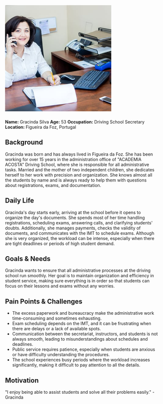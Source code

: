 # ![Persona Name](Secretaria.jpeg)  
**Name:** Gracinda Silva
**Age:** 53
**Occupation:** Driving School Secretary
**Location:** Figueira da Foz, Portugal

## Background  
Gracinda was born and has always lived in Figueira da Foz. She has been working for over 15 years in the administration office of "ACADEMIA ACOSTA" Driving School, where she is responsible for all administrative tasks. Married and the mother of two independent children, she dedicates herself to her work with precision and organization. She knows almost all the students by name and is always ready to help them with questions about registrations, exams, and documentation.

## Daily Life  
Gracinda's day starts early, arriving at the school before it opens to organize the day's documents. She spends most of her time handling registrations, scheduling exams, answering calls, and clarifying students' doubts. Additionally, she manages payments, checks the validity of documents, and communicates with the IMT to schedule exams. Although she is very organized, the workload can be intense, especially when there are tight deadlines or periods of high student demand.

## Goals & Needs  
Gracinda wants to ensure that all administrative processes at the driving school run smoothly. Her goal is to maintain organization and efficiency in student service, making sure everything is in order so that students can focus on their lessons and exams without any worries.

## Pain Points & Challenges  
- The excess paperwork and bureaucracy make the administrative work time-consuming and sometimes exhausting.
- Exam scheduling depends on the IMT, and it can be frustrating when there are delays or a lack of available spots.
- Communication between the secretariat, instructors, and students is not always smooth, leading to misunderstandings about schedules and deadlines.
- Public service requires patience, especially when students are anxious or have difficulty understanding the procedures.
- The school experiences busy periods where the workload increases significantly, making it difficult to pay attention to all the details.

## Motivation  
"I enjoy being able to assist students and solve all their problems easily." - Gracinda